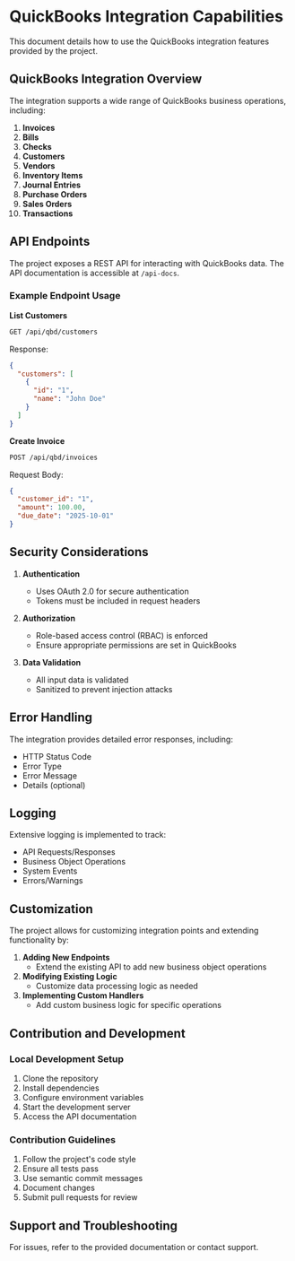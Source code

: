 # QuickBooks Integration Capabilities

This document details how to use the QuickBooks integration features provided by the project.

## QuickBooks Integration Overview
The integration supports a wide range of QuickBooks business operations, including:

1. **Invoices**
2. **Bills**
3. **Checks**
4. **Customers**
5. **Vendors**
6. **Inventory Items**
7. **Journal Entries**
8. **Purchase Orders**
9. **Sales Orders**
10. **Transactions**

## API Endpoints

The project exposes a REST API for interacting with QuickBooks data. The API documentation is accessible at `/api-docs`.

### Example Endpoint Usage

**List Customers**
```bash
GET /api/qbd/customers
```
Response:
```json
{
  "customers": [
    {
      "id": "1",
      "name": "John Doe"
    }
  ]
}
```

**Create Invoice**
```bash
POST /api/qbd/invoices
```
Request Body:
```json
{
  "customer_id": "1",
  "amount": 100.00,
  "due_date": "2025-10-01"
}
```

## Security Considerations

1. **Authentication**
   - Uses OAuth 2.0 for secure authentication
   - Tokens must be included in request headers

2. **Authorization**
   - Role-based access control (RBAC) is enforced
   - Ensure appropriate permissions are set in QuickBooks

3. **Data Validation**
   - All input data is validated
   - Sanitized to prevent injection attacks

## Error Handling

The integration provides detailed error responses, including:

- HTTP Status Code
- Error Type
- Error Message
- Details (optional)

## Logging

Extensive logging is implemented to track:

- API Requests/Responses
- Business Object Operations
- System Events
- Errors/Warnings

## Customization

The project allows for customizing integration points and extending functionality by:

1. **Adding New Endpoints**
   - Extend the existing API to add new business object operations
2. **Modifying Existing Logic**
   - Customize data processing logic as needed
3. **Implementing Custom Handlers**
   - Add custom business logic for specific operations

## Contribution and Development

### Local Development Setup

1. Clone the repository
2. Install dependencies
3. Configure environment variables
4. Start the development server
5. Access the API documentation

### Contribution Guidelines

1. Follow the project's code style
2. Ensure all tests pass
3. Use semantic commit messages
4. Document changes
5. Submit pull requests for review

## Support and Troubleshooting

For issues, refer to the provided documentation or contact support.
